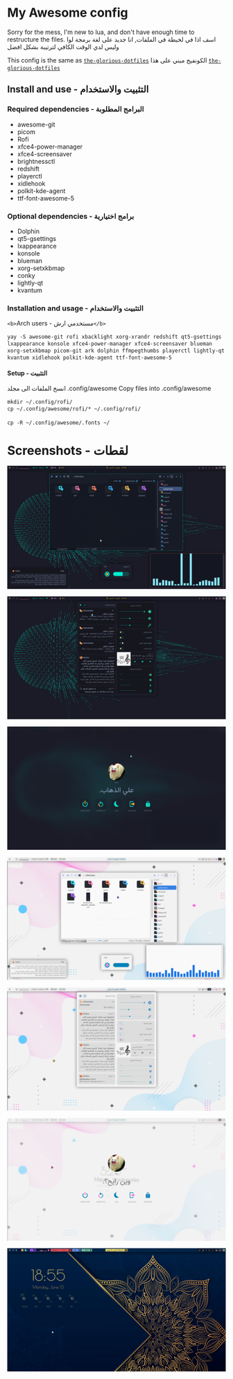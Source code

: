 # My Awesome config

Sorry for the mess, I'm new to lua, and don't have enough time to restructure the files.
اسف اذا في لخبطة في الملفات, انا جديد على لغة برمجة لوا وليس لدي الوقت الكافي لترتيبة بشكل افضل

This config is the same as [`the-glorious-dotfiles`](https://github.com/manilarome/the-glorious-dotfiles)
الكونفيج مبني على هذا [`the-glorious-dotfiles`](https://github.com/manilarome/the-glorious-dotfiles)
## Install and use - التثبيت والاستخدام

### Required dependencies - البرامج المطلوبة

- awesome-git
- picom
- Rofi
- xfce4-power-manager
- xfce4-screensaver
- brightnessctl
- redshift
- playerctl
- xidlehook
- polkit-kde-agent
- ttf-font-awesome-5

### Optional dependencies - برامج اختيارية

- Dolphin
- qt5-gsettings
- lxappearance
- konsole
- blueman
- xorg-setxkbmap
- conky
- lightly-qt
- kvantum

### Installation and usage - التثبيت والاستخدام

`<b>`Arch users - مستخدمي ارش`</b>`

    yay -S awesome-git rofi xbacklight xorg-xrandr redshift qt5-gsettings lxappearance konsole xfce4-power-manager xfce4-screensaver blueman xorg-setxkbmap picom-git ark dolphin ffmpegthumbs playerctl lightly-qt kvantum xidlehook polkit-kde-agent ttf-font-awesome-5

#### Setup - التثبيت

انسخ الملفات الى مجلد .config/awesome
Copy files into .config/awesome

    mkdir ~/.config/rofi/
    cp ~/.config/awesome/rofi/* ~/.config/rofi/

    cp -R ~/.config/awesome/.fonts ~/

# Screenshots - لقطات

<p align='center'>
	<img alt='screenshot 1' src='https://github.com/AhmedSaadi0/MyAwesomeConfig/blob/master/screenshots/1.png'/>
</p>
<p align='center'>
	<img alt='screenshot 2' src='https://github.com/AhmedSaadi0/MyAwesomeConfig/blob/master/screenshots/2.png'/>
</p>
<p align='center'>
	<img alt='screenshot 3' src='https://github.com/AhmedSaadi0/MyAwesomeConfig/blob/master/screenshots/3.png'/>
</p>
<p align='center'>
	<img alt='screenshot 4' src='https://github.com/AhmedSaadi0/MyAwesomeConfig/blob/master/screenshots/4.png'/>
</p>
<p align='center'>
	<img alt='screenshot 5' src='https://github.com/AhmedSaadi0/MyAwesomeConfig/blob/master/screenshots/5.png'/>
</p>
<p align='center'>
	<img alt='screenshot 6' src='https://github.com/AhmedSaadi0/MyAwesomeConfig/blob/master/screenshots/6.png'/>
</p>
<p align='center'>
	<img alt='screenshot 7' src='https://github.com/AhmedSaadi0/MyAwesomeConfig/blob/master/screenshots/7.png'/>
</p>
